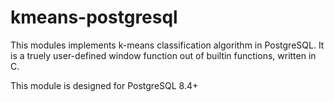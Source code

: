 kmeans-postgresql
=================

This modules implements k-means classification algorithm in
PostgreSQL. It is a truely user-defined window function out of
builtin functions, written in C.

This module is designed for PostgreSQL 8.4+

